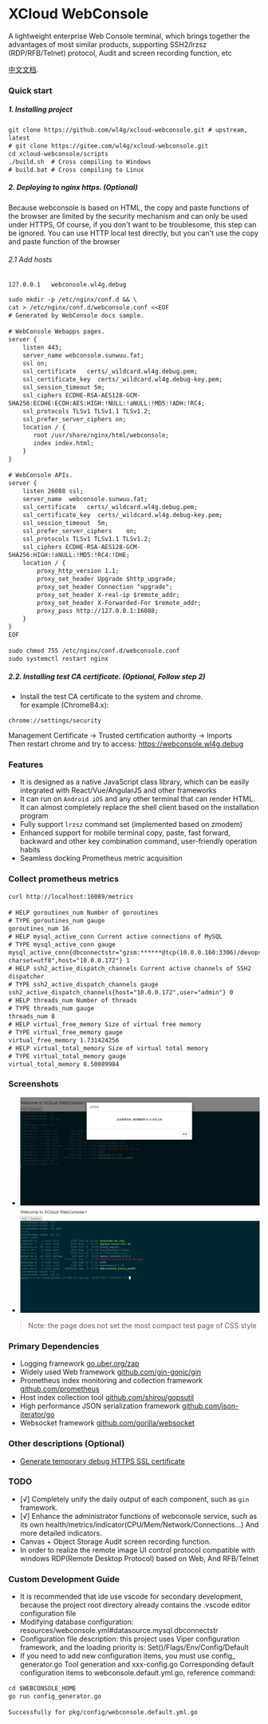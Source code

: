 # XCloud WebConsole
A lightweight enterprise Web Console terminal, which brings together the advantages of most similar products, supporting SSH2/lrzsz (RDP/RFB/Telnet) protocol, Audit and screen recording function, etc

[中文文档](README_CN.md).

### Quick start

##### 1. Installing project
```
git clone https://github.com/wl4g/xcloud-webconsole.git # upstream, latest
# git clone https://gitee.com/wl4g/xcloud-webconsole.git
cd xcloud-webconsole/scripts
./build.sh  # Cross compiling to Windows
# build.bat # Cross compiling to Linux
```

##### 2. Deploying to nginx https. (Optional)
Because webconsole is based on HTML, the copy and paste functions of the browser are limited by the security mechanism and can only be used under HTTPS, Of course, if you don't want to be troublesome, this step can be ignored. You can use HTTP local test directly, but you can't use the copy and paste function of the browser


###### 2.1 Add hosts
```
127.0.0.1   webconsole.wl4g.debug
```

```
sudo mkdir -p /etc/nginx/conf.d && \
cat > /etc/nginx/conf.d/webconsole.conf <<EOF
# Generated by WebConsole docs sample.

# WebConsole Webapps pages.
server {
    listen 443;
    server_name webconsole.sunwuu.fat;
    ssl on;
    ssl_certificate   certs/_wildcard.wl4g.debug.pem;
    ssl_certificate_key  certs/_wildcard.wl4g.debug-key.pem;
    ssl_session_timeout 5m;
    ssl_ciphers ECDHE-RSA-AES128-GCM-SHA256:ECDHE:ECDH:AES:HIGH:!NULL:!aNULL:!MD5:!ADH:!RC4;
    ssl_protocols TLSv1 TLSv1.1 TLSv1.2;
    ssl_prefer_server_ciphers on;
    location / {
       root /usr/share/nginx/html/webconsole;
       index index.html;
    }
}

# WebConsole APIs.
server {
    listen 26088 ssl;
    server_name  webconsole.sunwuu.fat;
    ssl_certificate   certs/_wildcard.wl4g.debug.pem;
    ssl_certificate_key  certs/_wildcard.wl4g.debug-key.pem;
    ssl_session_timeout  5m;
    ssl_prefer_server_ciphers    on;
    ssl_protocols TLSv1 TLSv1.1 TLSv1.2;         
    ssl_ciphers ECDHE-RSA-AES128-GCM-SHA256:HIGH:!aNULL:!MD5:!RC4:!DHE;
    location / {
        proxy_http_version 1.1;    
        proxy_set_header Upgrade $http_upgrade;
        proxy_set_header Connection "upgrade";     
        proxy_set_header X-real-ip $remote_addr;
        proxy_set_header X-Forwarded-For $remote_addr;
        proxy_pass http://127.0.0.1:16088;
    }
}
EOF

sudo chmod 755 /etc/nginx/conf.d/webconsole.conf
sudo systemctl restart nginx
```

##### 2.2. Installing test CA certificate. (Optional, Follow step 2)
- Install the test CA certificate to the system and chrome.</br>
  for example (Chrome84.x): </br>
```
chrome://settings/security
```
Management Certificate -> Trusted certification authority -> Imports </br>
Then restart chrome and try to access: https://webconsole.wl4g.debug


### Features
- It is designed as a native JavaScript class library, which can be easily integrated with React/Vue/AngularJS and other frameworks
- It can run on `Android iOS` and any other terminal that can render HTML. It can almost completely replace the shell client based on the installation program
- Fully support `lrzsz` command set (implemented based on zmodem)
- Enhanced support for mobile terminal copy, paste, fast forward, backward and other key combination command, user-friendly operation habits
- Seamless docking Prometheus metric acquisition


### Collect prometheus metrics
```
curl http://localhost:16089/metrics

# HELP goroutines_num Number of goroutines
# TYPE goroutines_num gauge
goroutines_num 16
# HELP mysql_active_conn Current active connections of MySQL
# TYPE mysql_active_conn gauge
mysql_active_conn{dbconnectstr="gzsm:******@tcp(10.0.0.160:3306)/devops_dev?charset=utf8",host="10.0.0.172"} 1
# HELP ssh2_active_dispatch_channels Current active channels of SSH2 dispatcher
# TYPE ssh2_active_dispatch_channels gauge
ssh2_active_dispatch_channels{host="10.0.0.172",user="admin"} 0
# HELP threads_num Number of threads
# TYPE threads_num gauge
threads_num 8
# HELP virtual_free_memory Size of virtual free memory
# TYPE virtual_free_memory gauge
virtual_free_memory 1.731424256
# HELP virtual_total_memory Size of virtual total memory
# TYPE virtual_total_memory gauge
virtual_total_memory 8.50089984
```

### Screenshots
- ![rz Upload file](shots/lrzsz-1.jpg)
- ![rz Upload file](shots/lrzsz-2.jpg)

> Note: the page does not set the most compact test page of CSS style


### Primary Dependencies
- Logging framework [go.uber.org/zap](go.uber.org/zap)
- Widely used Web framework [github.com/gin-gonic/gin](github.com/gin-gonic/gin)
- Prometheus index monitoring and collection framework [github.com/prometheus](github.com/prometheus)
- Host index collection tool [github.com/shirou/gopsutil](github.com/shirou/gopsutil)
- High performance JSON serialization framework [github.com/json-iterator/go](github.com/json-iterator/go)
- Websocket framework [github.com/gorilla/websocket](github.com/gorilla/websocket)


### Other descriptions (Optional)
- [Generate temporary debug HTTPS SSL certificate](https://github.com/wl4g-collect/mkcert)


### TODO
- [√] Completely unify the daily output of each component, such as `gin` framework.
- [√] Enhance the administrator functions of webconsole service, such as its own health/metrics/indicator(CPU/Mem/Network/Connections...) And more detailed indicators.
- Canvas + Object Storage Audit screen recording function.
- In order to realize the remote image UI control protocol compatible with windows RDP(Remote Desktop Protocol) based on Web, And RFB/Telnet

### Custom Development Guide
- It is recommended that ide use vscode for secondary development, because the project root directory already contains the .vscode editor configuration file
- Modifying database configuration: resources/webconsole.yml#datasource.mysql.dbconnectstr
- Configuration file description: this project uses Viper configuration framework, and the loading priority is: Set()/Flags/Env/Config/Default
- If you need to add new configuration items, you must use config_ generator.go Tool generation and xxx-config.go Corresponding default configuration items to webconsole.default.yml.go, reference command:
```
cd $WEBCONSOLE_HOME
go run config_generator.go

Successfully for pkg/config/webconsole.default.yml.go
```